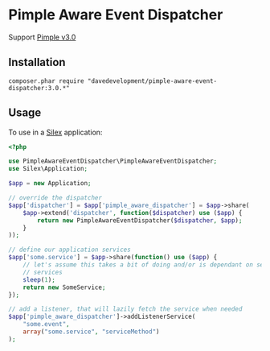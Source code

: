 Pimple Aware Event Dispatcher
=============================

Support [Pimple v3.0](http://pimple.sensiolabs.org/)

Installation
------------

```
composer.phar require "davedevelopment/pimple-aware-event-dispatcher:3.0.*"
```

Usage
-----

To use in a [Silex](http://silex.sensiolabs.org) application:

``` php
<?php

use PimpleAwareEventDispatcher\PimpleAwareEventDispatcher;
use Silex\Application;

$app = new Application;

// override the dispatcher
$app['dispatcher'] = $app['pimple_aware_dispatcher'] = $app->share(
    $app->extend('dispatcher', function($dispatcher) use ($app) {
        return new PimpleAwareEventDispatcher($dispatcher, $app);
    }
));

// define our application services
$app['some.service'] = $app->share(function() use ($app) {
    // let's assume this takes a bit of doing and/or is dependant on several other
    // services
    sleep(1);
    return new SomeService;
});

// add a listener, that will lazily fetch the service when needed
$app['pimple_aware_dispatcher']->addListenerService(
    "some.event",
    array("some.service", "serviceMethod")
);
```


